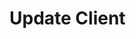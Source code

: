 # Update Client

<api-endpoint openapi-path="../../OpenApi/user.openapi.yaml" method="PUT" endpoint="/api/v1/clients/{id}"/>